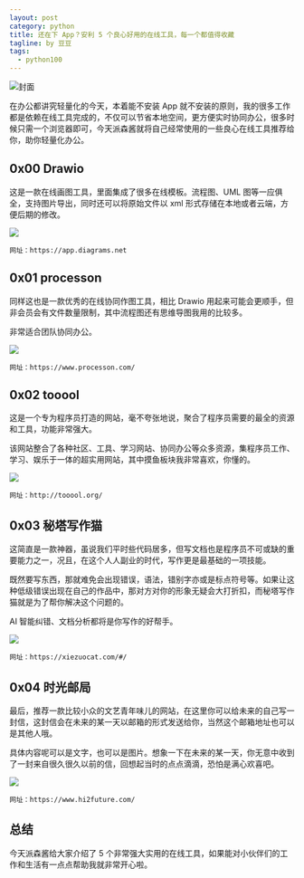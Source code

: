 ```yaml
---
layout: post
category: python
title: 还在下 App？安利 5 个良心好用的在线工具，每一个都值得收藏
tagline: by 豆豆
tags: 
  - python100
---
```


![封面](http://www.justdopython.com/assets/images/2021/07/online-tools/000.png)

在办公都讲究轻量化的今天，本着能不安装 App 就不安装的原则，我的很多工作都是依赖在线工具完成的，不仅可以节省本地空间，更方便实时协同办公，很多时候只需一个浏览器即可，今天派森酱就将自己经常使用的一些良心在线工具推荐给你，助你轻量化办公。

<!--more-->

## 0x00 Drawio

这是一款在线画图工具，里面集成了很多在线模板。流程图、UML 图等一应俱全，支持图片导出，同时还可以将原始文件以 xml 形式存储在本地或者云端，方便后期的修改。

![](http://www.justdopython.com/assets/images/2021/07/online-tools/001.png)

```
网址：https://app.diagrams.net
```

## 0x01 processon

同样这也是一款优秀的在线协同作图工具，相比 Drawio 用起来可能会更顺手，但非会员会有文件数量限制，其中流程图还有思维导图我用的比较多。

非常适合团队协同办公。

![](http://www.justdopython.com/assets/images/2021/07/online-tools/002.png)

```
网址：https://www.processon.com/
```

## 0x02 tooool

这是一个专为程序员打造的网站，毫不夸张地说，聚合了程序员需要的最全的资源和工具，功能非常强大。

该网站整合了各种社区、工具、学习网站、协同办公等众多资源，集程序员工作、学习、娱乐于一体的超实用网站，其中摸鱼板块我非常喜欢，你懂的。

![](http://www.justdopython.com/assets/images/2021/07/online-tools/003.png)

```
网址：http://tooool.org/
```

## 0x03 秘塔写作猫

这简直是一款神器，虽说我们平时些代码居多，但写文档也是程序员不可或缺的重要能力之一，况且，在这个人人副业的时代，写作更是最基础的一项技能。

既然要写东西，那就难免会出现错误，语法，错别字亦或是标点符号等。如果让这种低级错误出现在自己的作品中，那对方对你的形象无疑会大打折扣，而秘塔写作猫就是为了帮你解决这个问题的。

AI 智能纠错、文档分析都将是你写作的好帮手。

![](http://www.justdopython.com/assets/images/2021/07/online-tools/004.png)

```
网址：https://xiezuocat.com/#/
```

## 0x04 时光邮局

最后，推荐一款比较小众的文艺青年味儿的网站，在这里你可以给未来的自己写一封信，这封信会在未来的某一天以邮箱的形式发送给你，当然这个邮箱地址也可以是其他人哦。

具体内容呢可以是文字，也可以是图片。想象一下在未来的某一天，你无意中收到了一封来自很久很久以前的信，回想起当时的点点滴滴，恐怕是满心欢喜吧。

![](http://www.justdopython.com/assets/images/2021/07/online-tools/005.png)

```
网址：https://www.hi2future.com/
```

## 总结

今天派森酱给大家介绍了 5 个非常强大实用的在线工具，如果能对小伙伴们的工作和生活有一点点帮助我就非常开心啦。